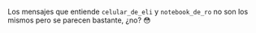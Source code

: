 Los mensajes que entiende `celular_de_eli` y `notebook_de_ro` no son los mismos pero se parecen bastante, ¿no? :flushed: